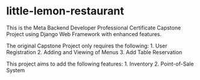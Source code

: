 # little-lemon-restaurant

This is the Meta Backend Developer Professional Certificate Capstone Project using Django Web Framework with enhanced features.

The original Capstone Project only requires the following:
    1. User Registration
    2. Adding and Viewing of Menus
    3. Add Table Reservation

This project aims to add the following features:
    1. Inventory 
    2. Point-of-Sale System
